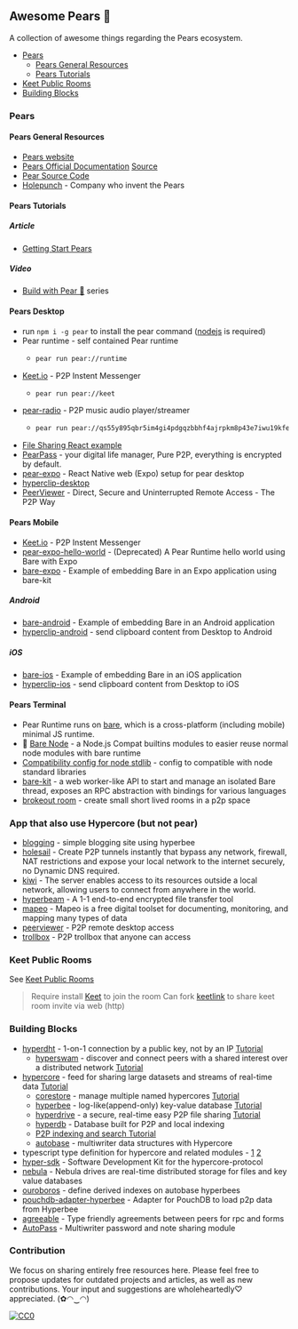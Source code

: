 ## **Awesome Pears 🍐**

A collection of awesome things regarding the Pears ecosystem.

- [Pears](#pears)
  - [Pears General Resources](#pears-general-resources)
  - [Pears Tutorials](#pears-tutorials)
- [Keet Public Rooms](#keet-public-rooms)
- [Building Blocks](#building-blocks)

### Pears

#### Pears General Resources
- [Pears website](https://pears.com/)
- [Pears Official Documentation](https://docs.pears.com/) [Source](https://github.com/holepunchto/pear-docs)
- [Pear Source Code](https://github.com/holepunchto/pear)
- [Holepunch](https://holepunch.to/) - Company who invent the Pears

#### Pears Tutorials

##### Article
- [Getting Start Pears](https://docs.pears.com/guides/getting-started)

##### Video
- [Build with Pear 🍐](https://www.youtube.com/watch?v=y2G97xz78gU&list=PLEZwCXa1K8Q629mWmpcSYCVMDoi0s8hzI) series


#### Pears Desktop
- run `npm i -g pear` to install the pear command ([nodejs](https://nodejs.org/) is required)
- Pear runtime - self contained Pear runtime
  - ```sh
    pear run pear://runtime
    ``` 
- [Keet.io](https://keet.io/) - P2P Instent Messenger
  - ```sh
    pear run pear://keet
    ```
- [pear-radio](https://github.com/holepunchto/pear-radio) - P2P music audio player/streamer
  - ```sh
    pear run pear://qs55y895qbr5im4gi4pdgqzbbhf4ajrpkm8p43e7iwu19kfenf7o
    ```
- [File Sharing React example](https://github.com/holepunchto/filesharing-react-app-example)
- [PearPass](https://github.com/MKPLKN/peer-pass-backend) - your digital life manager, Pure P2P, everything is encrypted by default.
- [pear-expo](https://github.com/gasolin/pear-expo) - React Native web (Expo) setup for pear desktop
- [hyperclip-desktop](https://github.com/holepunchto/hyperclip-desktop)
- [PeerViewer](https://peerviewer.org/) - Direct, Secure and Uninterrupted Remote Access - The P2P Way

#### Pears Mobile

- [Keet.io](https://keet.io/) - P2P Instent Messenger
- [pear-expo-hello-world](https://github.com/holepunchto/pear-expo-hello-world) - (Deprecated) A Pear Runtime hello world using Bare with Expo
- [bare-expo](https://github.com/holepunchto/bare-expo) - Example of embedding Bare in an Expo application using bare-kit

##### Android

- [bare-android](https://github.com/holepunchto/bare-android) - Example of embedding Bare in an Android application
- [hyperclip-android](https://github.com/holepunchto/hyperclip-android) - send clipboard content from Desktop to Android
 
##### iOS

- [bare-ios](https://github.com/holepunchto/bare-ios) - Example of embedding Bare in an iOS application
- [hyperclip-ios](https://github.com/holepunchto/hyperclip-ios) - send clipboard content from Desktop to iOS

#### Pears Terminal
- Pear Runtime runs on [bare](https://github.com/holepunchto/bare), which is a cross-platform (including mobile) minimal JS runtime.
- 🔧 [Bare Node](https://github.com/holepunchto/bare-node) - a Node.js Compat builtins modules to easier reuse normal node modules with bare runtime
- [Compatibility config for node stdlib](https://docs.pears.com/bare-reference/nodejs-compatibility-with-bare#config-for-the-node.js-stdlib) - config to compatible with node standard libraries
- [bare-kit](https://github.com/holepunchto/bare-kit) - a web worker-like API to start and manage an isolated Bare thread, exposes an RPC abstraction with bindings for various languages
- [brokeout room](https://github.com/ryanramage/breakout-room/tree/autobase) - create small short lived rooms in a p2p space

### App that also use Hypercore (but not pear)

- [blogging](https://github.com/rukmani887799/blogging) - simple blogging site using hyperbee
- [holesail](https://holesail.io/docs/introduction) - Create P2P tunnels instantly that bypass any network, firewall, NAT restrictions and expose your local network to the internet securely, no Dynamic DNS required.
- [kiwi](https://github.com/nexhero/Kiwi) - The server enables access to its resources outside a local network, allowing users to connect from anywhere in the world.
- [hyperbeam](https://github.com/holepunchto/hyperbeam) - A 1-1 end-to-end encrypted file transfer tool
- [mapeo](https://www.digital-democracy.org/mapeo) - Mapeo is a free digital toolset for documenting, monitoring, and mapping many types of data
- [peerviewer](https://peerviewer.org/) - P2P remote desktop access
- [trollbox](https://www.peertopeerhub.com/trollbox) - P2P trollbox that anyone can access

### Keet Public Rooms

See [Keet Public Rooms](keet_rooms.md)

> Require install [Keet](https://keet.io) to join the room
> Can fork [keetlink](https://github.com/gasolin/keetlink) to share keet room invite via web (http)

### Building Blocks

- [hyperdht](https://docs.pears.com/building-blocks/hyperdht) - 1-on-1 connection by a public key, not by an IP [Tutorial](https://docs.pears.com/how-tos/connect-two-peers-by-key-with-hyperdht)
  - [hyperswam](https://docs.pears.com/building-blocks/hyperswarm) - discover and connect peers with a shared interest over a distributed network [Tutorial](https://docs.pears.com/how-tos/connect-to-many-peers-by-topic-with-hyperswarm)
- [hypercore](https://docs.pears.com/building-blocks/hypercore) - feed for sharing large datasets and streams of real-time data [Tutorial](https://docs.pears.com/how-tos/replicate-and-persist-with-hypercore)
  - [corestore](https://docs.pears.com/building-blocks/corestore) - manage multiple named hypercores [Tutorial](https://docs.pears.com/how-tos/work-with-many-hypercores-using-corestore)
  - [hyperbee](https://docs.pears.com/building-blocks/hyperbee) - log-like(append-only) key-value database [Tutorial](https://docs.pears.com/how-tos/share-append-only-databases-with-hyperbee)
  - [hyperdrive](https://docs.pears.com/building-blocks/hyperdrive) - a secure, real-time easy P2P file sharing [Tutorial](https://docs.pears.com/how-tos/create-a-full-peer-to-peer-filesystem-with-hyperdrive)
  - [hyperdb](https://github.com/holepunchto/hyperdb) - Database built for P2P and local indexing
  - [P2P indexing and search Tutorial](https://github.com/hypercore-protocol/p2p-indexing-and-search)
  - [autobase](https://github.com/holepunchto/autobase) - multiwriter data structures with Hypercore
- typescript type definition for hypercore and related modules - [1](https://github.com/digidem/digidem-types/tree/main/vendor) 
[2](https://github.com/digidem/mapeo-core-next/tree/main/types)
- [hyper-sdk](https://github.com/RangerMauve/hyper-sdk) - Software Development Kit for the hypercore-protocol
- [nebula](https://github.com/Telios-org/nebula) - Nebula drives are real-time distributed storage for files and key value databases
- [ouroboros](https://github.com/lejeunerenard/ouroboros) - define derived indexes on autobase hyperbees
- [pouchdb-adapter-hyperbee](https://github.com/RangerMauve/pouchdb-adapter-hyperbee) - Adapter for PouchDB to load p2p data from Hyperbee
- [agreeable](https://github.com/ryanramage/agreeable) - Type friendly agreements between peers for rpc and forms
- [AutoPass](https://github.com/holepunchto/autopass) - Multiwriter password and note sharing module

### Contribution

We focus on sharing entirely free resources here. Please feel free to propose updates for outdated projects and articles, as well as new contributions. Your input and suggestions are wholeheartedly♡ appreciated. (✿◠‿◠)

[![CC0](https://i.creativecommons.org/l/by/4.0/88x31.png)](http://creativecommons.org/licenses/by/4.0/)
